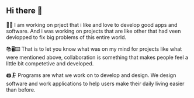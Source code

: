 ## Hi there 👋

<!--
**ben4you2/ben4you2** is a ✨ _special_ ✨ repository because its `README.md` (this file) appears on your GitHub profile.

Here are some ideas to get you started:

- 🔭 I’m currently working on ...
- 🌱 I’m currently learning ...
- 👯 I’m looking to collaborate on ...
- 🤔 I’m looking for help with ...
- 💬 Ask me about ...
- 📫 How to reach me: ...
- 😄 Pronouns: ...
- ⚡ Fun fact: ...
-->

📝📇 I am working on prject that i like and love to develop good apps and software. And i was working on projects that are like other that had veen devlopped to fix big problems of this entire world.

📚🖥️⌨️ That is to let you know what was on my mind for projects like what were mentioned above, collaboration is something that makes people feel a little bit competetive and developed.

🖨️🗜️ Programs are what we work on to develop and design. We design software and work applications to help users make their daily living easier than before.
